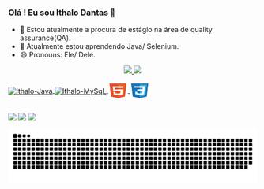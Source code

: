 ### Olá ! Eu sou Ithalo Dantas 👋

- 🔭  Estou atualmente a procura de estágio na área de quality assurance(QA).
- 🌱 Atualmente estou aprendendo Java/ Selenium.
- 😄 Pronouns: Ele/ Dele.

<div align="center">
  <a href="https://github.com/IthaloDantas">
  <img height="180em" src="https://github-readme-stats.vercel.app/api?username=IthaloDantas&show_icons=true&theme=merko&include_all_commits=true&count_private=true"/>
  <img height="180em" src="https://github-readme-stats.vercel.app/api/top-langs/?username=IthaloDantas&layout=compact&langs_count=7&theme=merko"/>
</div>
  
  <div style="display: inline_block"><br>
  <img align="center" alt="Ithalo-Java" height="40" width="40" src="https://cdn.jsdelivr.net/gh/devicons/devicon/icons/java/java-original-wordmark.svg">
  <img align="center" alt="Ithalo-MySqL" height="40" width="40" src="https://cdn.jsdelivr.net/gh/devicons/devicon/icons/mysql/mysql-original-wordmark.svg">
  <img align="center" alt="Ithalo-HTML" height="30" width="40" src="https://raw.githubusercontent.com/devicons/devicon/master/icons/html5/html5-original.svg">
  <img align="center" alt="Ithalo-CSS" height="30" width="40" src="https://raw.githubusercontent.com/devicons/devicon/master/icons/css3/css3-original.svg">
  
  
</div>
  
  ##
 
<div> 
  <a href="https://instagram.com/ithalo.d" target="_blank"><img src="https://img.shields.io/badge/-Instagram-%23E4405F?style=for-the-badge&logo=instagram&logoColor=white" target="_blank"></a>
  <a href = "mailto:ithalodantas@hotmail.com"><img src="https://img.shields.io/badge/-Gmail-%23333?style=for-the-badge&logo=gmail&logoColor=white" target="_blank"></a>
  <a href="https://www.linkedin.com/in/ithalo-dantas-22b92b18a" target="_blank"><img src="https://img.shields.io/badge/-LinkedIn-%230077B5?style=for-the-badge&logo=linkedin&logoColor=white" target="_blank"></a> 
</div>
  
  ![Snake animation](https://github.com/IthaloDantas/IthaloDantas/blob/output/github-contribution-grid-snake.svg)
